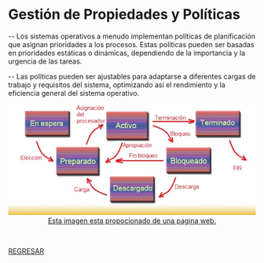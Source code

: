 # Gestión de Propiedades y Políticas

-- Los sistemas operativos a menudo implementan políticas de planificación que asignan prioridades a los procesos. Estas políticas pueden ser basadas en prioridades estáticas o dinámicas, dependiendo de la importancia y la urgencia de las tareas.

-- Las políticas pueden ser ajustables para adaptarse a diferentes cargas de trabajo y requisitos del sistema, optimizando así el rendimiento y la eficiencia general del sistema operativo.

<p align="center">
    <a href="https://ocw.ehu.eus/pluginfile.php/48902/mod_resource/content/13/html/Recursos/P03/Planificacion_procesos.html">
  <img src="./imagenes/terminacion_de_procesos.jpg" alt="Esta imagen esta propocionado de una pagina web">
  <br>
Esta imagen esta propocionado de una pagina web.
</p>
<br>

[REGRESAR](../README.md)
